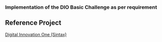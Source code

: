 ### Implementation of the DIO Basic Challenge as per requirement

## Reference Project
[Digital Innovation One (Sintax)](https://github.com/digitalinnovationone/trilha-java-basico/blob/main/desafios/sintaxe/)


